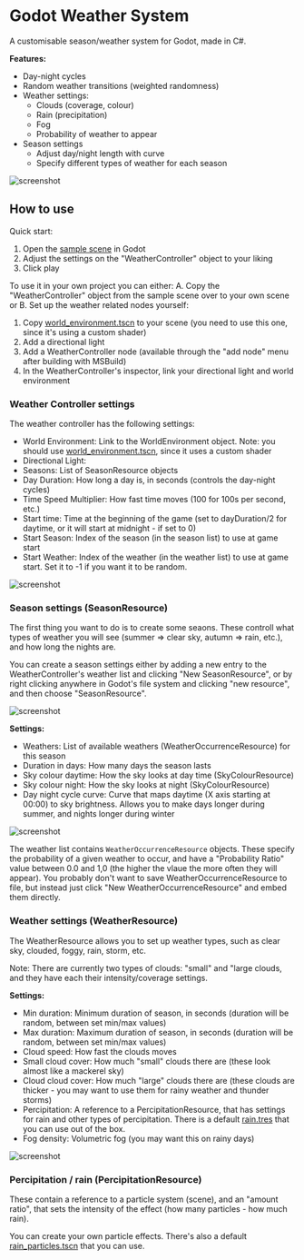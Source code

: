 # Godot Weather System

A customisable season/weather system for Godot, made in C#.

**Features:**
- Day-night cycles
- Random weather transitions (weighted randomness)
- Weather settings:
  - Clouds (coverage, colour)
  - Rain (precipitation)
  - Fog
  - Probability of weather to appear
- Season settings
  - Adjust day/night length with curve
  - Specify different types of weather for each season

![screenshot](screenshots/screenshot2.jpg)

## How to use

Quick start:
1. Open the [sample scene](sample_scene/sample_scene.tscn) in Godot
2. Adjust the settings on the "WeatherController" object to your liking
3. Click play

To use it in your own project you can either:
A. Copy the "WeatherController" object from the sample scene over to your own scene
or
B. Set up the weather related nodes yourself:
1. Copy [world_environment.tscn](addons/GodotWeatherSystem/nodes/world_environment.tscn) to your scene (you need to use this one, since it's using a custom shader)
2. Add a directional light
3. Add a WeatherController node (available through the "add node" menu after building with MSBuild)
4. In the WeatherController's inspector, link your directional light and world environment

### Weather Controller settings

The weather controller has the following settings:
- World Environment: Link to the WorldEnvironment object. Note: you should use [world_environment.tscn](addons/GodotWeatherSystem/nodes/world_environment.tscn), since it uses a custom shader
- Directional Light:
- Seasons: List of SeasonResource objects
- Day Duration: How long a day is, in seconds (controls the day-night cycles)
- Time Speed Multiplier: How fast time moves (100 for 100s per second, etc.)
- Start time: Time at the beginning of the game (set to dayDuration/2 for daytime, or it will start at midnight - if set to 0)
- Start Season: Index of the season (in the season list) to use at game start
- Start Weather: Index of the weather (in the weather list) to use at game start. Set it to -1 if you want it to be random.

![screenshot](screenshots/weather_controller_settings.jpg)

### Season settings (SeasonResource)

The first thing you want to do is to create some seaons.
These controll what types of weather you will see (summer => clear sky, autumn => rain, etc.), and how long the nights are.

You can create a season settings either by adding a new entry to the WeatherController's weather list and clicking "New SeasonResource", or by right clicking anywhere in Godot's file system and clicking "new resource", and then choose "SeasonResource".

![screenshot](screenshots/new_season.jpg)

**Settings:**
- Weathers: List of available weathers (WeatherOccurrenceResource) for this season
- Duration in days: How many days the season lasts
- Sky colour daytime: How the sky looks at day time (SkyColourResource)
- Sky colour night: How the sky looks at night (SkyColourResource)
- Day night cycle curve: Curve that maps daytime (X axis starting at 00:00) to sky brightness. Allows you to make days longer during summer, and nights longer during winter

![screenshot](screenshots/season_settings.jpg)

The weather list contains `WeatherOccurrenceResource` objects. These specify the probability of a given weather to occur, and have a "Probability Ratio" value between 0.0 and 1,0 (the higher the vlaue the more often they will appear).
You probably don't want to save WeatherOccurrenceResource to file, but instead just click "New WeatherOccurrenceResource" and embed them directly.

### Weather settings (WeatherResource)

The WeatherResource allows you to set up weather types, such as clear sky, clouded, foggy, rain, storm, etc.

Note: There are currently two types of clouds: "small" and "large clouds, and they have each their intensity/coverage settings.

**Settings:**
- Min duration: Minimum duration of season, in seconds (duration will be random, between set min/max values)
- Max duration: Maximum duration of season, in seconds (duration will be random, between set min/max values)
- Cloud speed: How fast the clouds moves
- Small cloud cover: How much "small" clouds there are (these look almost like a mackerel sky)
- Cloud cloud cover: How much "large" clouds there are (these clouds are thicker - you may want to use them for rainy weather and thunder storms)
- Percipitation: A reference to a PercipitationResource, that has settings for rain and other types of percipitation. There is a default [rain.tres](addons/GodotWeatherSystem/precipitation/rain.tres) that you can use out of the box.
- Fog density: Volumetric fog (you may want this on rainy days)

![screenshot](screenshots/weather_settings.jpg)

### Percipitation / rain (PercipitationResource)

These contain a reference to a particle system (scene), and an "amount ratio", that sets the intensity of the effect (how many particles - how much rain).

You can create your own particle effects. There's also a default [rain_particles.tscn](addons/GodotWeatherSystem/particles/rain_particles.tscn) that you can use.
